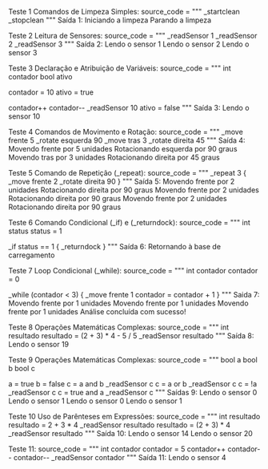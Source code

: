 Teste 1 Comandos de Limpeza Simples:
source_code = """
_startclean
_stopclean
"""
Saída 1:
Iniciando a limpeza
Parando a limpeza


Teste 2  Leitura de Sensores:
source_code = """
_readSensor 1
_readSensor 2
_readSensor 3
"""
Saída 2:
Lendo o sensor 1
Lendo o sensor 2
Lendo o sensor 3


Teste 3 Declaração e Atribuição de Variáveis:
source_code = """
int contador
bool ativo

contador = 10
ativo = true

contador++
contador--
_readSensor 10
ativo = false
"""
Saída 3:
Lendo o sensor 10


Teste 4 Comandos de Movimento e Rotação:
source_code = """
_move frente 5
_rotate esquerda 90
_move tras 3
_rotate direita 45
"""
Saída 4:
Movendo frente por 5 unidades
Rotacionando esquerda por 90 graus
Movendo tras por 3 unidades
Rotacionando direita por 45 graus



Teste 5 Comando de Repetição (_repeat):
source_code = """
_repeat 3 {
    _move frente 2
    _rotate direita 90
}
"""
Saída 5:
Movendo frente por 2 unidades
Rotacionando direita por 90 graus
Movendo frente por 2 unidades
Rotacionando direita por 90 graus
Movendo frente por 2 unidades
Rotacionando direita por 90 graus


Teste 6 Comando Condicional (_if) e (_returndock):
source_code = """
int status
status = 1

_if status == 1 {
    _returndock
}
"""
Saída 6:
Retornando à base de carregamento


Teste 7 Loop Condicional (_while):
source_code = """
int contador
contador = 0

_while (contador < 3) {
    _move frente 1
    contador = contador + 1
}
"""
Saida 7:
Movendo frente por 1 unidades
Movendo frente por 1 unidades
Movendo frente por 1 unidades
Análise concluída com sucesso!


Teste 8 Operações Matemáticas Complexas:
source_code = """
int resultado
resultado = (2 + 3) * 4 - 5 / 5
_readSensor resultado
"""
Saída 8:
Lendo o sensor 19


Teste 9 Operações Matemáticas Complexas:
source_code = """
bool a
bool b
bool c

a = true
b = false
c = a and b
_readSensor c
c = a or b
_readSensor c
c = !a
_readSensor c
c = true and a
_readSensor c
"""
Saídas 9:
Lendo o sensor 0
Lendo o sensor 1
Lendo o sensor 0
Lendo o sensor 1


Teste 10 Uso de Parênteses em Expressões:
source_code = """
int resultado
resultado = 2 + 3 * 4
_readSensor resultado
resultado = (2 + 3) * 4
_readSensor resultado
"""
Saída 10:
Lendo o sensor 14
Lendo o sensor 20


Teste 11:
source_code = """
int contador
contador = 5
contador++
contador--
contador--
_readSensor contador
"""
Saída 11:
Lendo o sensor 4



